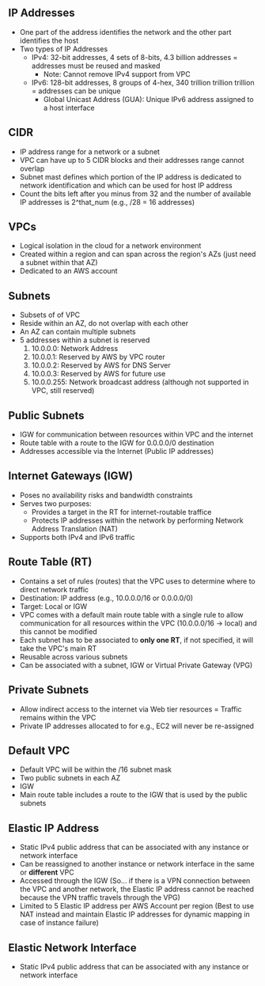 ## IP Addresses
- One part of the address identifies the network and the other part identifies the host
- Two types of IP Addresses
    - IPv4: 32-bit addresses, 4 sets of 8-bits, 4.3 billion addresses = addresses must be reused and masked 
        - Note: Cannot remove IPv4 support from VPC
    - IPv6: 128-bit addresses, 8 groups of 4-hex, 340 trillion trillion trillion = addresses can be unique
        - Global Unicast Address (GUA): Unique IPv6 address assigned to a host interface

## CIDR
- IP address range for a network or a subnet 
- VPC can have up to 5 CIDR blocks and their addresses range cannot overlap
- Subnet mast defines which portion of the IP address is dedicated to network identification and which can be used for host IP address
- Count the bits left after you minus from 32 and the number of available IP addresses is 2^that_num (e.g., /28 = 16 addresses)

## VPCs
- Logical isolation in the cloud for a network environment
- Created within a region and can span across the region's AZs (just need a subnet within that AZ)
- Dedicated to an AWS account 

## Subnets
- Subsets of of VPC 
- Reside within an AZ, do not overlap with each other
- An AZ can contain multiple subnets 
- 5 addresses within a subnet is reserved 
    1. 10.0.0.0: Network Address
    2. 10.0.0.1: Reserved by AWS by VPC router
    3. 10.0.0.2: Reserved by AWS for DNS Server 
    4. 10.0.0.3: Reserved by AWS for future use 
    5. 10.0.0.255: Network broadcast address (although not supported in VPC, still reserved)

## Public Subnets
- IGW for communication between resources within VPC and the internet 
- Route table with a route to the IGW for 0.0.0.0/0 destination 
- Addresses accessible via the Internet (Public IP addresses)

## Internet Gateways (IGW)
- Poses no availability risks and bandwidth constraints 
- Serves two purposes:
    - Provides a target in the RT for internet-routable traffice
    - Protects IP addresses within the network by performing Network Address Translation (NAT)
- Supports both IPv4 and IPv6 traffic 

## Route Table (RT)
- Contains a set of rules (routes) that the VPC uses to determine where to direct network traffic 
- Destination: IP address (e.g., 10.0.0.0/16 or 0.0.0.0/0)
- Target: Local or IGW
- VPC comes with a default main route table with a single rule to allow communication for all resources within the VPC (10.0.0.0/16 -> local) and this cannot be modified 
- Each subnet has to be associated to **only one RT**, if not specified, it will take the VPC's main RT 
- Reusable across various subnets 
- Can be associated with a subnet, IGW or Virtual Private Gateway (VPG) 

## Private Subnets
- Allow indirect access to the internet via Web tier resources = Traffic remains within the VPC
- Private IP addresses allocated to for e.g., EC2 will never be re-assigned 

## Default VPC 
- Default VPC will be within the /16 subnet mask 
- Two public subnets in each AZ
- IGW
- Main route table includes a route to the IGW that is used by the public subnets 

## Elastic IP Address 
- Static IPv4 public address that can be associated with any instance or network interface 
- Can be reassigned to another instance or network interface in the same or **different** VPC
- Accessed through the IGW (So... if there is a VPN connection between the VPC and another network, the Elastic IP address cannot be reached because the VPN traffic travels through the VPG)
- Limited to 5 Elastic IP address per AWS Account per region (Best to use NAT instead and maintain Elastic IP addresses for dynamic mapping in case of instance failure)

## Elastic Network Interface
- Static IPv4 public address that can be associated with any instance or network interface 
